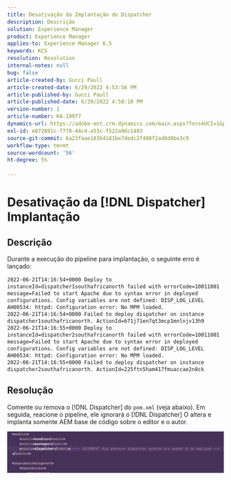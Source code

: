 ```yaml
---
title: Desativação da Implantação do Dispatcher
description: Descrição
solution: Experience Manager
product: Experience Manager
applies-to: Experience Manager 6.5
keywords: KCS
resolution: Resolution
internal-notes: null
bug: false
article-created-by: Gucci Paull
article-created-date: 6/29/2022 4:53:56 PM
article-published-by: Gucci Paull
article-published-date: 6/29/2022 4:58:10 PM
version-number: 1
article-number: KA-19977
dynamics-url: https://adobe-ent.crm.dynamics.com/main.aspx?forceUCI=1&pagetype=entityrecord&etn=knowledgearticle&id=6a8d7e07-ccf7-ec11-bb3d-000d3a5b0558
exl-id: e072691c-f778-44c4-a53c-f522a9dc1403
source-git-commit: 6a23faae10364181be7dedc2f408f2ad8d8be3c9
workflow-type: tm+mt
source-wordcount: '56'
ht-degree: 5%

---
```


# Desativação da [!DNL Dispatcher] Implantação

## Descrição


Durante a execução do pipeline para implantação, o seguinte erro é lançado:

```
2022-06-21T14:16:54+0000 Deploy to instanceId=dispatcher1southafricanorth failed with errorCode=10011001 message=Failed to start Apache due to syntax error in deployed configurations. Config variables are not defined: DISP_LOG_LEVEL AH00534: httpd: Configuration error: No MPM loaded.
2022-06-21T14:16:54+0000 Failed to deploy dispatcher on instance dispatcher1southafricanorth. ActionId=671j71en7qt3mcp1mnlnjv13h9
2022-06-21T14:16:55+0000 Deploy to instanceId=dispatcher2southafricanorth failed with errorCode=10011001 message=Failed to start Apache due to syntax error in deployed configurations. Config variables are not defined: DISP_LOG_LEVEL AH00534: httpd: Configuration error: No MPM loaded.
2022-06-21T14:16:55+0000 Failed to deploy dispatcher on instance dispatcher2southafricanorth. ActionId=225ftn5ham417fmuaccae2n8ck
```

## Resolução

Comente ou remova o [!DNL Dispatcher] do `pom.xml` (veja abaixo). Em seguida, reacione o pipeline, ele ignorará o [!DNL Dispatcher] O altera e implanta somente AEM base de código sobre o editor e o autor.

![](assets/9dee138f-ccf7-ec11-bb3d-000d3a5b0558.png)
